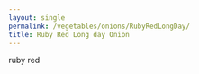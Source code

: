 ```yaml
---
layout: single
permalink: /vegetables/onions/RubyRedLongDay/
title: Ruby Red Long day Onion
---
```

ruby red